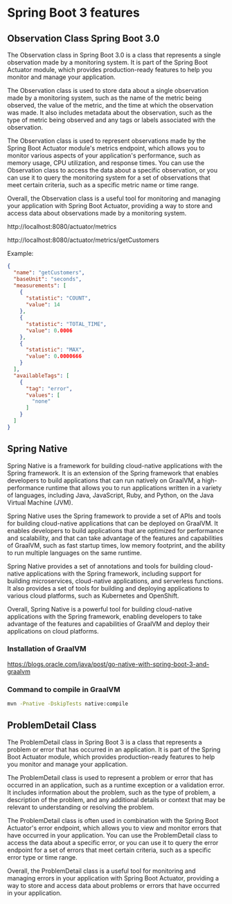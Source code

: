 # Spring Boot 3 features

## Observation Class Spring Boot 3.0

The Observation class in Spring Boot 3.0 is a class that represents a single observation made by a monitoring system. It is part of the Spring Boot Actuator module, which provides production-ready features to help you monitor and manage your application.

The Observation class is used to store data about a single observation made by a monitoring system, such as the name of the metric being observed, the value of the metric, and the time at which the observation was made. It also includes metadata about the observation, such as the type of metric being observed and any tags or labels associated with the observation.

The Observation class is used to represent observations made by the Spring Boot Actuator module's metrics endpoint, which allows you to monitor various aspects of your application's performance, such as memory usage, CPU utilization, and response times. You can use the Observation class to access the data about a specific observation, or you can use it to query the monitoring system for a set of observations that meet certain criteria, such as a specific metric name or time range.

Overall, the Observation class is a useful tool for monitoring and managing your application with Spring Boot Actuator, providing a way to store and access data about observations made by a monitoring system.

http://localhost:8080/actuator/metrics

http://localhost:8080/actuator/metrics/getCustomers

Example:
```json
{
  "name": "getCustomers",
  "baseUnit": "seconds",
  "measurements": [
    {
      "statistic": "COUNT",
      "value": 14
    },
    {
      "statistic": "TOTAL_TIME",
      "value": 0.0006
    },
    {
      "statistic": "MAX",
      "value": 0.0000666
    }
  ],
  "availableTags": [
    {
      "tag": "error",
      "values": [
        "none"
      ]
    }
  ]
}
```

## Spring Native

Spring Native is a framework for building cloud-native applications with the Spring framework. It is an extension of the Spring framework that enables developers to build applications that can run natively on GraalVM, a high-performance runtime that allows you to run applications written in a variety of languages, including Java, JavaScript, Ruby, and Python, on the Java Virtual Machine (JVM).

Spring Native uses the Spring framework to provide a set of APIs and tools for building cloud-native applications that can be deployed on GraalVM. It enables developers to build applications that are optimized for performance and scalability, and that can take advantage of the features and capabilities of GraalVM, such as fast startup times, low memory footprint, and the ability to run multiple languages on the same runtime.

Spring Native provides a set of annotations and tools for building cloud-native applications with the Spring framework, including support for building microservices, cloud-native applications, and serverless functions. It also provides a set of tools for building and deploying applications to various cloud platforms, such as Kubernetes and OpenShift.

Overall, Spring Native is a powerful tool for building cloud-native applications with the Spring framework, enabling developers to take advantage of the features and capabilities of GraalVM and deploy their applications on cloud platforms.

### Installation of GraalVM

https://blogs.oracle.com/java/post/go-native-with-spring-boot-3-and-graalvm

### Command to compile in GraalVM
```bash
mvn -Pnative -DskipTests native:compile
```

## ProblemDetail Class

The ProblemDetail class in Spring Boot 3 is a class that represents a problem or error that has occurred in an application. It is part of the Spring Boot Actuator module, which provides production-ready features to help you monitor and manage your application.

The ProblemDetail class is used to represent a problem or error that has occurred in an application, such as a runtime exception or a validation error. It includes information about the problem, such as the type of problem, a description of the problem, and any additional details or context that may be relevant to understanding or resolving the problem.

The ProblemDetail class is often used in combination with the Spring Boot Actuator's error endpoint, which allows you to view and monitor errors that have occurred in your application. You can use the ProblemDetail class to access the data about a specific error, or you can use it to query the error endpoint for a set of errors that meet certain criteria, such as a specific error type or time range.

Overall, the ProblemDetail class is a useful tool for monitoring and managing errors in your application with Spring Boot Actuator, providing a way to store and access data about problems or errors that have occurred in your application.

## 